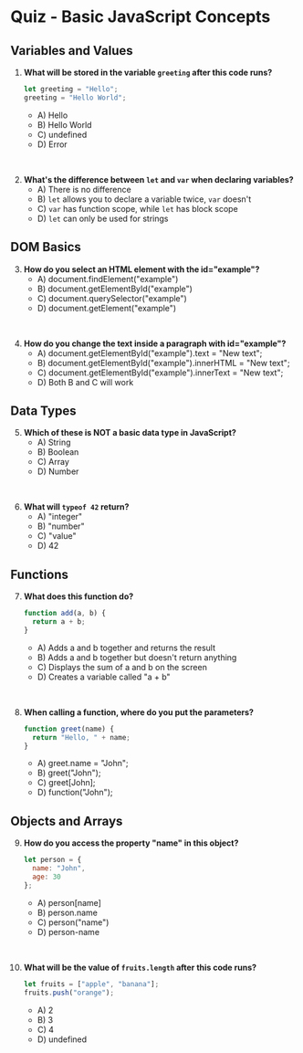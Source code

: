 # Quiz - Basic JavaScript Concepts

## Variables and Values

1. **What will be stored in the variable `greeting` after this code runs?**
   ```javascript
   let greeting = "Hello";
   greeting = "Hello World";
   ```
   - A) Hello
   - B) Hello World
   - C) undefined
   - D) Error
<br />

2. **What's the difference between `let` and `var` when declaring variables?**
   - A) There is no difference
   - B) `let` allows you to declare a variable twice, `var` doesn't
   - C) `var` has function scope, while `let` has block scope
   - D) `let` can only be used for strings

## DOM Basics

3. **How do you select an HTML element with the id="example"?**
   - A) document.findElement("example")
   - B) document.getElementById("example")
   - C) document.querySelector("example")
   - D) document.getElement("example")
<br />

4. **How do you change the text inside a paragraph with id="example"?**
   - A) document.getElementById("example").text = "New text";
   - B) document.getElementById("example").innerHTML = "New text";
   - C) document.getElementById("example").innerText = "New text";
   - D) Both B and C will work

## Data Types

5. **Which of these is NOT a basic data type in JavaScript?**
   - A) String
   - B) Boolean
   - C) Array
   - D) Number
<br />

6. **What will `typeof 42` return?**
   - A) "integer"
   - B) "number"
   - C) "value"
   - D) 42

## Functions

7. **What does this function do?**
   ```javascript
   function add(a, b) {
     return a + b;
   }
   ```
   - A) Adds a and b together and returns the result
   - B) Adds a and b together but doesn't return anything
   - C) Displays the sum of a and b on the screen
   - D) Creates a variable called "a + b"
<br />

8. **When calling a function, where do you put the parameters?**
   ```javascript
   function greet(name) {
     return "Hello, " + name;
   }
   ```
   - A) greet.name = "John";
   - B) greet("John");
   - C) greet[John];
   - D) function("John");

## Objects and Arrays

9. **How do you access the property "name" in this object?**
   ```javascript
   let person = {
     name: "John",
     age: 30
   };
   ```
   - A) person[name]
   - B) <span>person.name</span>
   - C) person("name")
   - D) person-name
<br />

10. **What will be the value of `fruits.length` after this code runs?**
    ```javascript
    let fruits = ["apple", "banana"];
    fruits.push("orange");
    ```
    - A) 2
    - B) 3
    - C) 4
    - D) undefined